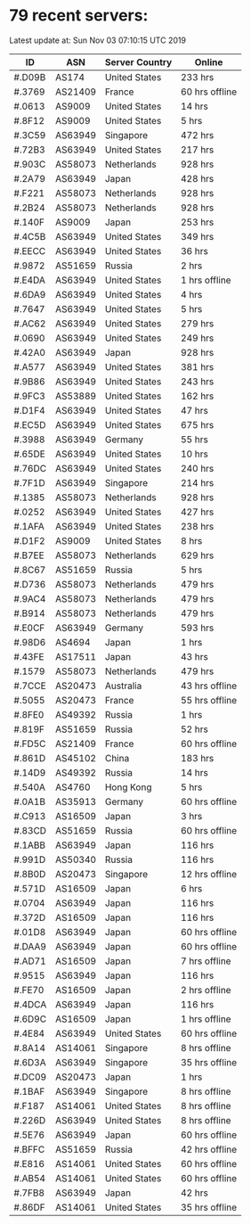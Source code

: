 # 79 recent servers:

Latest update at: Sun Nov 03 07:10:15 UTC 2019

| ID | ASN | Server Country | Online |
| -- | --- | -------------- | ------ |
| #.D09B | AS174 | United States | 233 hrs |
| #.3769 | AS21409 | France | 60 hrs offline |
| #.0613 | AS9009 | United States | 14 hrs |
| #.8F12 | AS9009 | United States | 5 hrs |
| #.3C59 | AS63949 | Singapore | 472 hrs |
| #.72B3 | AS63949 | United States | 217 hrs |
| #.903C | AS58073 | Netherlands | 928 hrs |
| #.2A79 | AS63949 | Japan | 428 hrs |
| #.F221 | AS58073 | Netherlands | 928 hrs |
| #.2B24 | AS58073 | Netherlands | 928 hrs |
| #.140F | AS9009 | Japan | 253 hrs |
| #.4C5B | AS63949 | United States | 349 hrs |
| #.EECC | AS63949 | United States | 36 hrs |
| #.9872 | AS51659 | Russia | 2 hrs |
| #.E4DA | AS63949 | United States | 1 hrs offline |
| #.6DA9 | AS63949 | United States | 4 hrs |
| #.7647 | AS63949 | United States | 5 hrs |
| #.AC62 | AS63949 | United States | 279 hrs |
| #.0690 | AS63949 | United States | 249 hrs |
| #.42A0 | AS63949 | Japan | 928 hrs |
| #.A577 | AS63949 | United States | 381 hrs |
| #.9B86 | AS63949 | United States | 243 hrs |
| #.9FC3 | AS53889 | United States | 162 hrs |
| #.D1F4 | AS63949 | United States | 47 hrs |
| #.EC5D | AS63949 | United States | 675 hrs |
| #.3988 | AS63949 | Germany | 55 hrs |
| #.65DE | AS63949 | United States | 10 hrs |
| #.76DC | AS63949 | United States | 240 hrs |
| #.7F1D | AS63949 | Singapore | 214 hrs |
| #.1385 | AS58073 | Netherlands | 928 hrs |
| #.0252 | AS63949 | United States | 427 hrs |
| #.1AFA | AS63949 | United States | 238 hrs |
| #.D1F2 | AS9009 | United States | 8 hrs |
| #.B7EE | AS58073 | Netherlands | 629 hrs |
| #.8C67 | AS51659 | Russia | 5 hrs |
| #.D736 | AS58073 | Netherlands | 479 hrs |
| #.9AC4 | AS58073 | Netherlands | 479 hrs |
| #.B914 | AS58073 | Netherlands | 479 hrs |
| #.E0CF | AS63949 | Germany | 593 hrs |
| #.98D6 | AS4694 | Japan | 1 hrs |
| #.43FE | AS17511 | Japan | 43 hrs |
| #.1579 | AS58073 | Netherlands | 479 hrs |
| #.7CCE | AS20473 | Australia | 43 hrs offline |
| #.5055 | AS20473 | France | 55 hrs offline |
| #.8FE0 | AS49392 | Russia | 1 hrs |
| #.819F | AS51659 | Russia | 52 hrs |
| #.FD5C | AS21409 | France | 60 hrs offline |
| #.861D | AS45102 | China | 183 hrs |
| #.14D9 | AS49392 | Russia | 14 hrs |
| #.540A | AS4760 | Hong Kong | 5 hrs |
| #.0A1B | AS35913 | Germany | 60 hrs offline |
| #.C913 | AS16509 | Japan | 3 hrs |
| #.83CD | AS51659 | Russia | 60 hrs offline |
| #.1ABB | AS63949 | Japan | 116 hrs |
| #.991D | AS50340 | Russia | 116 hrs |
| #.8B0D | AS20473 | Singapore | 12 hrs offline |
| #.571D | AS16509 | Japan | 6 hrs |
| #.0704 | AS63949 | Japan | 116 hrs |
| #.372D | AS16509 | Japan | 116 hrs |
| #.01D8 | AS63949 | Japan | 60 hrs offline |
| #.DAA9 | AS63949 | Japan | 60 hrs offline |
| #.AD71 | AS16509 | Japan | 7 hrs offline |
| #.9515 | AS63949 | Japan | 116 hrs |
| #.FE70 | AS16509 | Japan | 2 hrs offline |
| #.4DCA | AS63949 | Japan | 116 hrs |
| #.6D9C | AS16509 | Japan | 1 hrs offline |
| #.4E84 | AS63949 | United States | 60 hrs offline |
| #.8A14 | AS14061 | Singapore | 8 hrs offline |
| #.6D3A | AS63949 | Singapore | 35 hrs offline |
| #.DC09 | AS20473 | Japan | 1 hrs |
| #.1BAF | AS63949 | Singapore | 8 hrs offline |
| #.F187 | AS14061 | United States | 8 hrs offline |
| #.226D | AS63949 | United States | 8 hrs offline |
| #.5E76 | AS63949 | Japan | 60 hrs offline |
| #.BFFC | AS51659 | Russia | 42 hrs offline |
| #.E816 | AS14061 | United States | 60 hrs offline |
| #.AB54 | AS14061 | United States | 60 hrs offline |
| #.7FB8 | AS63949 | Japan | 42 hrs |
| #.86DF | AS14061 | United States | 35 hrs offline |


